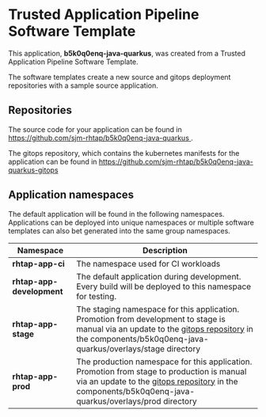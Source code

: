 # Trusted Application Pipeline Software Template

This application, **b5k0q0enq-java-quarkus**, was created from a Trusted Application Pipeline Software Template.

The software templates create a new source and gitops deployment repositories with a sample source application. 

## Repositories

The source code for your application can be found in [https://github.com/sjm-rhtap/b5k0q0enq-java-quarkus ](https://github.com/sjm-rhtap/b5k0q0enq-java-quarkus ).
 
The gitops repository, which contains the kubernetes manifests for the application can be found in 
[https://github.com/sjm-rhtap/b5k0q0enq-java-quarkus-gitops ](https://github.com/sjm-rhtap/b5k0q0enq-java-quarkus-gitops ) 

## Application namespaces 

The default application will be found in the following namespaces. Applications can be deployed into unique namespaces or multiple software templates can also bet generated into the same group namespaces.  

|  Namespace   |  Description   |  
| -------- | -------- |
| **rhtap-app-ci** | The namespace used for CI workloads |
| **rhtap-app-development** | The default application during development. Every build will be deployed to this namespace for testing. |
| **rhtap-app-stage** | The staging namespace for this application. Promotion from development to stage is manual via an update to the [gitops repository](https://github.com/sjm-rhtap/b5k0q0enq-java-quarkus-gitops ) in the components/b5k0q0enq-java-quarkus/overlays/stage directory |
| **rhtap-app-prod** | The production namespace for this application. Promotion from stage to production is manual via an update to the [gitops repository](https://github.com/sjm-rhtap/b5k0q0enq-java-quarkus-gitops ) in the components/b5k0q0enq-java-quarkus/overlays/prod directory |